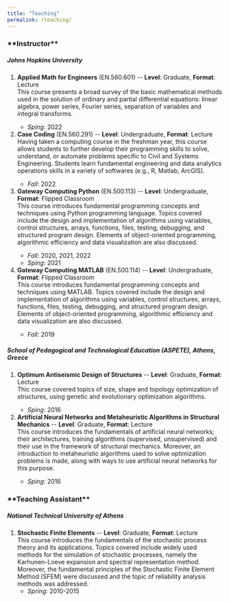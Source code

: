```yaml
---
title: "Teaching"
permalink: /teaching/
---
```



<h3>**Instructor**</h3> 


<h5>Johns Hopkins University</h5> 
<ol>
  <li><strong>Applied Math for Engineers</strong> (EN.560.601) -- <strong>Level</strong>: Graduate, <strong>Format</strong>: Lecture</li>
  This course presents a broad survey of the basic mathematical methods used
in the solution of ordinary and partial differential equations: linear algebra, power series,
Fourier series, separation of variables and integral transforms.

  <ul>
    <li><em>Sping</em>: 2022</li>
  </ul>  

  <li><strong>Case Coding</strong> (EN.560.291) -- <strong>Level</strong>: Undergraduate, <strong>Format</strong>: Lecture</li>
  Having taken a computing course in the freshman year, this course allows students to further develop their programming skills to solve, understand, or automate problems specific to Civil and Systems Engineering. Students learn fundamental engineering and data analytics operations skills in a variety of softwares (e.g., R, Matlab, ArcGIS).
    <ul>
        <li><em>Fall</em>: 2022</li>
    </ul>  
  <li><strong>Gateway Computing Python</strong> (EN.500.113) -- <strong>Level</strong>: Undergraduate, <strong>Format</strong>: Flipped Classroom</li>
  This course introduces fundamental programming concepts and techniques
using Python programming language. Topics covered include the design and implementation
of algorithms using variables, control structures, arrays, functions, files, testing, debugging,
and structured program design. Elements of object-oriented programming, algorithmic
efficiency and data visualization are also discussed.
    <ul>
        <li><em>Fall</em>: 2020, 2021, 2022</li>
        <li><em>Sping</em>: 2021</li>
    </ul> 
  <li><strong>Gateway Computing MATLAB</strong> (EN.500.114) -- <strong>Level</strong>: Undergraduate, <strong>Format</strong>: Flipped Classroom</li>
  This course introduces fundamental programming concepts and techniques
using MATLAB. Topics covered include the design and implementation of algorithms using
variables, control structures, arrays, functions, files, testing, debugging, and structured
program design. Elements of object-oriented programming, algorithmic efficiency and data
visualization are also discussed.
    <ul>
        <li><em>Fall</em>: 2019</li>
    </ul> 
</ol>

<h5>School of Pedagogical and Technological Education (ASPETE), Athens, Greece</h5>  
<ol>
  <li><strong>Optimum Antiseismic Design of Structures</strong> -- <strong>Level</strong>: Graduate, <strong>Format</strong>: Lecture</li>
  Thic course covered topics of size, shape and topology optimization of
structures, using genetic and evolutionary optimization algorithms.
    <ul>
      <li><em>Sping</em>: 2016</li>
    </ul>
  <li><strong>Artificial Neural Networks and Metaheuristic Algorithms in Structural Mechanics</strong> -- <strong>Level</strong>: Graduate, <strong>Format</strong>: Lecture</li>
  This course introduces the fundamentals of artificial neural networks; their architectures, training algorithms (supervised, unsupervised) and their use in the framework of structural mechanics. Moreover, an introduction to metaheuristic algorithms used to solve optimization problems is made, along with ways to use artificial neural networks for this purpose.
    <ul>
      <li><em>Sping</em>: 2016</li>
    </ul>
</ol>


<h3>**Teaching Assistant**</h3> 

<h5>National Technical University of Athens</h5> 
<ol>
  <li><strong>Stochastic Finite Elements</strong> -- <strong>Level</strong>: Graduate, <strong>Format</strong>: Lecture<br>
  This course introduces  the fundamentals of the stochastic process theory and its applications. Topics covered include widely used  methods for the simulation of stochastic processes, namely the  Karhunen-Loeve expansion and spectral representation method. Moreover, the fundamental principles of the Stochastic Finite Element Method (SFEM) were discussed and the topic of reliability analysis methods was addressed.
  <ul>
    <li><em>Spring</em>: 2010-2015</li>
